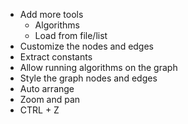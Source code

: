 - Add more tools
  - Algorithms
  - Load from file/list
- Customize the nodes and edges
- Extract constants
- Allow running algorithms on the graph
- Style the graph nodes and edges
- Auto arrange
- Zoom and pan
- CTRL + Z